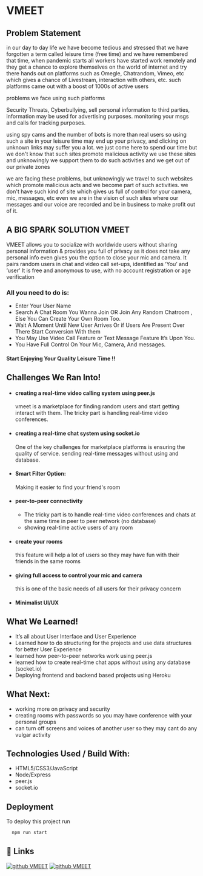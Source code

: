 
# VMEET
## Problem Statement 
in our day to day life we have become tedious and stressed that we have forgotten a term called leisure time (free time) and we have remembered that time, when pandemic starts all workers have started work remotely and they get a chance to explore themselves on the world of internet and try there hands out on platforms such as Omegle, Chatrandom, Vimeo, etc which gives a chance of Livestream, interaction with others, etc. such platforms came out with a boost of 1000s of active users

problems we face using such platforms

Security Threats,
Cyberbullying,
sell personal information to third parties,
information may be used for advertising purposes.
monitoring your msgs and calls for tracking purposes.

using spy cams and the number of bots is more than real users so using such a site in your leisure time may end up your privacy, and clicking on unknown links may suffer you a lot. we just come here to spend our time but we don't know that such sites promote malicious activity we use these sites and unknowingly we support them to do such activities and we get out of our private zones 

we are facing these problems, but unknowingly we travel to such websites which promote malicious acts and we become part of such activities. we don't have such kind of site which gives us full of control for your camera, mic, messages, etc even we are in the vision of such sites where our messages and our voice are recorded and be in business to make profit out of it.


## A BIG SPARK SOLUTION VMEET
VMEET allows you to socialize with worldwide 
users without sharing personal information &
provides you full of privacy as it does not take
any personal info even gives you the option to
close your mic and camera. It pairs random users
in chat and video call set-ups, identified as ‘You’
and ‘user’ It is free and anonymous to use, with
no account registration or age verification

### All you need to do is:
- Enter Your User Name
- Search A Chat Room You Wanna Join OR Join Any Random Chatroom ,  Else You Can Create Your Own Room Too.
- Wait A Moment Until New User Arrives Or if Users Are Present Over There Start Conversion With them
- You May Use Video Call Feature or Text Message Feature It’s Upon You.
- You Have Full Control On Your Mic, Camera, And messages.

#### Start Enjoying Your Quality Leisure Time !!

## Challenges We Ran Into!

- #### creating a real-time video calling system using peer.js
    vmeet is a marketplace for finding random users and start getting interact with them. The tricky part is handling real-time video conferences.
- #### creating a real-time chat system using socket.io
    One of the key challenges for marketplace platforms is ensuring the quality of service. sending real-time messages without using and database.
- #### Smart Filter Option:
    Making it easier to find your friend's room
- #### peer-to-peer connectivity
    - The tricky part is to handle real-time video conferences and chats at the same time in peer to peer network (no database)
    - showing real-time active users of any room
- #### create your rooms
    this feature will help a lot of users so they may have fun with their friends in the same rooms
- #### giving full access to control your mic and camera
    this is one of the basic needs of all users for their privacy concern
- #### Minimalist UI/UX

 
 
## What We Learned!
 
- It’s all about User Interface and User Experience
- Learned how to do structuring for the projects and use data structures for better User Experience 
- learned how peer-to-peer networks work using peer.js 
- learned how to create real-time chat apps without using any database (socket.io)
- Deploying frontend and backend based projects using Heroku
 
 
## What Next:
- working more on privacy and security
- creating rooms with passwords so you may have conference with your personal groups
- can turn off screens and voices of another user so they may cant do any vulgar activity

## Technologies Used / Build With:
- HTML5/CSS3/JavaScript
- Node/Express
- peer.js
- socket.io



## Deployment

To deploy this project run

```bash
  npm run start
```


 


## 🔗 Links
[![github VMEET](https://img.shields.io/badge/VMEET-000?style=for-the-badge&logo=ko-fi&logoColor=white)](https://vmeet-project.herokuapp.com/)
[![github VMEET](https://img.shields.io/badge/Video-000?style=for-the-badge&logo=ko-fi&logoColor=white)](https://drive.google.com/file/d/1b65EBrdsnFoJ6cFLmeq1NTGQ02wdErVA/view?usp=sharing)

